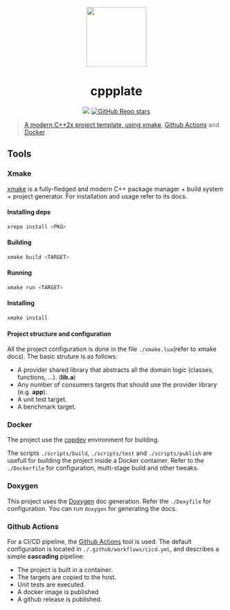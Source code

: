 <p align="center">
    <img src="https://cdn2.iconfinder.com/data/icons/strongicon-vol-24-free/24/filetype-16-512.png" width=138/>
</p>

<h1 align="center">cppplate</h1>

<div align="center">
    <a href="https://hub.docker.com/r/user/app" target="_blank">
    <img src="https://img.shields.io/docker/v/user/app"></a>
    <a href="https://github.com/user/app" target="_blank">
    <img alt="GitHub Repo stars" src="https://img.shields.io/github/stars/user/app?style=social">
</div>

> A modern C++2x project template, using [xmake](https://xmake.io/#/),
> [Github Actions](https://github.com/features/actions) and
> [Docker](https://www.docker.com/).

## Tools

### Xmake

[xmake](https://xmake.io/#/) is a fully-fledged and modern C++ package manager +
build system + project generator. For installation and usage refer to its docs.

#### Installing deps

```bash
xrepo install <PKG>
```

#### Building

```bash
xmake build <TARGET>
```

#### Running

```bash
xmake run <TARGET>
```

#### Installing

```bash
xmake install
```

#### Project structure and configuration

All the project configuration is done in the file `./xmake.lua`(refer to xmake
docs). The basic struture is as follows:

- A provider shared library that abstracts all the domain logic (classes,
  functions, ...). (**lib.a**)
- Any number of consumers targets that should use the provider library (e.g.
  **app**).
- A unit test target.
- A benchmark target.

### Docker

The project use the [cppdev](https://github.com/Tomcat-42/cppdev) environment
for building.

The scripts `./scripts/build`, `./scripts/test` and `./scripts/publish` are
usefull for building the project inside a Docker container. Refer to the
`./Dockerfile` for configuration, multi-stage build and other tweaks.

### Doxygen

This project uses the [Doxygen](https://www.doxygen.nl/) doc generation. Refer
the `./Doxyfile` for configuration. You can run `doxygen` for generating the
docs.

### Github Actions

For a CI/CD pipeline, the [Github Actions](https://github.com/features/actions)
tool is used. The default configuration is located in
`./.github/workflows/cicd.yml`, and describes a simple **cascading** pipeline:

- The project is built in a container.
- The targets are copied to the host.
- Unit tests are executed.
- A docker image is published
- A github release is published.
